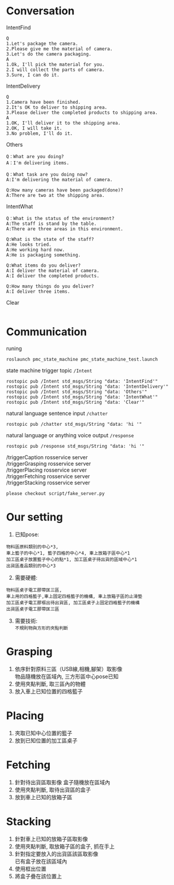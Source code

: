 # Conversation
IntentFind
```
Q
1.Let's package the camera.
2.Please give me the material of camera.
3.Let's do the camera packaging.
A
1.Ok, I'll pick the material for you.
2.I will collect the parts of camera.
3.Sure, I can do it.
```
IntentDelivery
```
Q
1.Camera have been finished.
2.It's OK to deliver to shipping area.
3.Please deliver the completed products to shipping area.
A
1.OK, I'll deliver it to the shipping area.
2.OK, I will take it.
3.No problem, I'll do it.
```
Others
```
Q：What are you doing?
A：I'm delivering items.

Q：What task are you doing now?
A:I'm delivering the material of camera.

Q:How many cameras have been packaged(done)?
A:There are two at the shipping area.

```
IntentWhat
```
Q：What is the status of the environment?
A:The staff is stand by the table.
A:There are three areas in this environment.

Q:What is the state of the staff?
A:He looks tried.
A:He working hard now.
A:He is packaging something.

Q:What items do you deliver?
A:I deliver the material of camera.
A:I deliver the completed products.

Q:How many things do you deliver?
A:I deliver three items.
```
Clear
```
```

# Communication
runing
```
roslaunch pmc_state_machine pmc_state_machine_test.launch
```
state machine trigger topic ```/Intent```
```
rostopic pub /Intent std_msgs/String "data: 'IntentFind'"
rostopic pub /Intent std_msgs/String "data: 'IntentDelivery'"
rostopic pub /Intent std_msgs/String "data: 'Others'"
rostopic pub /Intent std_msgs/String "data: 'IntentWhat'"
rostopic pub /Intent std_msgs/String "data: 'Clear'"
```
natural language sentence input ```/chatter```  
```
rostopic pub /chatter std_msgs/String "data: 'hi '"
```
natural language or anything voice output ```/response```  
```
rostopic pub /response std_msgs/String "data: 'hi '"
```
/triggerCaption rosservice server  
/triggerGrasping rosservice server  
/triggerPlacing rosservice server  
/triggerFetching rosservice server  
/triggerStacking rosservice server  
```
please checkout script/fake_server.py
```

# Our setting
1. 已知pose: 
```
物料區原料類別的中心*3, 
車上籃子的中心*1, 籃子四格的中心*4, 車上放箱子區中心*1
加工區桌子放置籃子中心的點*1, 加工區桌子待出貨的區域中心*1
出貨區產品類別的中心*3 
```
2. 需要硬體: 
```
物料區桌子電工膠帶匡三區,
車上用的四格籃子,車上固定四格籃子的機構, 車上放箱子區的止滑墊
加工區桌子電工膠框出待出貨區, 加工區桌子上固定四格籃子的機構
出貨區桌子電工膠帶匡三區
```
3. 需要技術:  
```不規則物與方形的夾點判斷```

# Grasping 
1. 依序針對原料三區（USB線,相機,腳架）取影像  
   物品隨機放在區域內, 三方形區中心pose已知  
2. 使用夾點判斷, 取三區內的物體
3. 放入車上已知位置的四格籃子

# Placing 
1. 夾取已知中心位置的籃子
2. 放到已知位置的加工區桌子

# Fetching
1. 針對待出貨區取影像
   盒子隨機放在區域內
2. 使用夾點判斷, 取待出貨區的盒子
3. 放到車上已知的放箱子區

# Stacking
1. 針對車上已知的放箱子區取影像
2. 使用夾點判斷, 取放箱子區的盒子, 抓在手上
3. 針對指定要放入的出貨區該區取影像  
   已有盒子放在該區域內
4. 使用框出位置
5. 將盒子疊在該位置上
